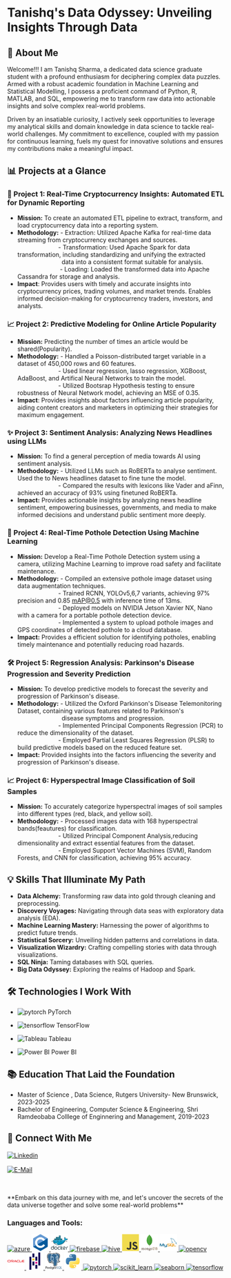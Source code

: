 # Tanishq's Data Odyssey: Unveiling Insights Through Data

## 🚀 About Me

Welcome!!! I am Tanishq Sharma, a dedicated data science graduate student with a profound enthusiasm for deciphering complex data puzzles. Armed with a robust academic foundation in Machine Learning and Statistical Modelling, I possess a proficient command of Python, R, MATLAB, and SQL, empowering me to transform raw data into actionable insights and solve complex real-world problems.

Driven by an insatiable curiosity, I actively seek opportunities to leverage my analytical skills and domain knowledge in data science to tackle real-world challenges. My commitment to excellence, coupled with my passion for continuous learning, fuels my quest for innovative solutions and ensures my contributions make a meaningful impact.

## 📊 Projects at a Glance

### 🌟 Project 1: Real-Time Cryptocurrency Insights: Automated ETL for Dynamic Reporting

- **Mission:** To create an automated ETL pipeline to extract, transform, and load cryptocurrency data into a reporting system.
- **Methodology:** - Extraction: Utilized Apache Kafka for real-time data streaming from cryptocurrency exchanges and sources.<br>
&nbsp;&nbsp;&nbsp;&nbsp;&nbsp;&nbsp;&nbsp;&nbsp;&nbsp;&nbsp;&nbsp;&nbsp;&nbsp;&nbsp;&nbsp;&nbsp;&nbsp;&nbsp;&nbsp;&nbsp;&nbsp;&nbsp;&nbsp; - Transformation: Used Apache Spark for data transformation, including standardizing and unifying the extracted &nbsp;&nbsp;&nbsp;&nbsp;&nbsp;&nbsp;&nbsp;&nbsp;&nbsp;&nbsp;&nbsp;&nbsp;&nbsp;&nbsp;&nbsp;&nbsp;&nbsp;&nbsp;&nbsp;&nbsp;&nbsp;&nbsp;&nbsp;&nbsp;&nbsp; data into a consistent format suitable for analysis.<br>
&nbsp;&nbsp;&nbsp;&nbsp;&nbsp;&nbsp;&nbsp;&nbsp;&nbsp;&nbsp;&nbsp;&nbsp;&nbsp;&nbsp;&nbsp;&nbsp;&nbsp;&nbsp;&nbsp;&nbsp;&nbsp;&nbsp;&nbsp;&nbsp; - Loading: Loaded the transformed data into Apache Cassandra for storage and analysis.
- **Impact**: Provides users with timely and accurate insights into cryptocurrency prices, trading volumes, and market trends. Enables informed decision-making for cryptocurrency traders, investors, and analysts.

### 📈 Project 2: Predictive Modeling for Online Article Popularity 

- **Mission:** Predicting the number of times an article would be shared(Popularity).
- **Methodology:** - Handled a Poisson-distributed target variable in a dataset of 450,000 rows and 60 features.<br>
&nbsp;&nbsp;&nbsp;&nbsp;&nbsp;&nbsp;&nbsp;&nbsp;&nbsp;&nbsp;&nbsp;&nbsp;&nbsp;&nbsp;&nbsp;&nbsp;&nbsp;&nbsp;&nbsp;&nbsp;&nbsp;&nbsp;&nbsp; - Used linear regression, lasso regression, XGBoost, AdaBoost, and Artifical Neural Networks to train the model.<br>
&nbsp;&nbsp;&nbsp;&nbsp;&nbsp;&nbsp;&nbsp;&nbsp;&nbsp;&nbsp;&nbsp;&nbsp;&nbsp;&nbsp;&nbsp;&nbsp;&nbsp;&nbsp;&nbsp;&nbsp;&nbsp;&nbsp;&nbsp; - Utilized Bootsrap Hypothesis testing to ensure robustness of Neural Network model, achieving an MSE of 0.35.
- **Impact**: Provides insights about factors influencing article popularity, aiding content creators and marketers in optimizing their strategies for maximum engagement.

### ✨ Project 3: Sentiment Analysis: Analyzing News Headlines using LLMs

- **Mission:** To find a general perception of media towards AI using sentiment analysis.
- **Methodology:** - Utilized LLMs such as RoBERTa to analyse sentiment. Used the to News headlines dataset to fine tune the model.<br>
&nbsp;&nbsp;&nbsp;&nbsp;&nbsp;&nbsp;&nbsp;&nbsp;&nbsp;&nbsp;&nbsp;&nbsp;&nbsp;&nbsp;&nbsp;&nbsp;&nbsp;&nbsp;&nbsp;&nbsp;&nbsp;&nbsp;&nbsp; - Compared the results with lexicons like Vader and aFinn, achieved an accuracy of 93% using finetuned RoBERTa.
- **Impact:** Provides actionable insights by analyzing news headline sentiment, empowering businesses, governments, and media to make  informed decisions and understand public sentiment more deeply.

### 🚀 Project 4: Real-Time Pothole Detection Using Machine Learning 

- **Mission:** Develop a Real-Time Pothole Detection system using a camera, utilizing Machine Learning to improve road safety and facilitate maintenance.
- **Methodology:** - Compiled an extensive pothole image dataset using data augmentation techniques.<br>
&nbsp;&nbsp;&nbsp;&nbsp;&nbsp;&nbsp;&nbsp;&nbsp;&nbsp;&nbsp;&nbsp;&nbsp;&nbsp;&nbsp;&nbsp;&nbsp;&nbsp;&nbsp;&nbsp;&nbsp;&nbsp;&nbsp;&nbsp; - Trained RCNN, YOLOv5,6,7 variants, achieving 97% precision and 0.85 mAP@0.5 with inference time of 13ms.<br>
&nbsp;&nbsp;&nbsp;&nbsp;&nbsp;&nbsp;&nbsp;&nbsp;&nbsp;&nbsp;&nbsp;&nbsp;&nbsp;&nbsp;&nbsp;&nbsp;&nbsp;&nbsp;&nbsp;&nbsp;&nbsp;&nbsp;&nbsp; - Deployed models on NVIDIA Jetson Xavier NX, Nano with a camera for a portable pothole detection device.<br>
&nbsp;&nbsp;&nbsp;&nbsp;&nbsp;&nbsp;&nbsp;&nbsp;&nbsp;&nbsp;&nbsp;&nbsp;&nbsp;&nbsp;&nbsp;&nbsp;&nbsp;&nbsp;&nbsp;&nbsp;&nbsp;&nbsp;&nbsp; - Implemented a system to upload pothole images and GPS coordinates of detected pothole to a cloud database.
- **Impact:** Provides a efficient solution for identifying potholes, enabling timely maintenance and potentially reducing road hazards.

### 🛠️ Project 5: Regression Analysis: Parkinson's Disease Progression and Severity Prediction

- **Mission:** To develop predictive models to forecast the severity and progression of Parkinson's disease.
- **Methodology:** - Utilized the Oxford Parkinson's Disease Telemonitoring Dataset, containing various features related to Parkinson's &nbsp;&nbsp;&nbsp;&nbsp;&nbsp;&nbsp;&nbsp;&nbsp;&nbsp;&nbsp;&nbsp;&nbsp;&nbsp;&nbsp;&nbsp;&nbsp;&nbsp;&nbsp;&nbsp;&nbsp;&nbsp;&nbsp;&nbsp;&nbsp;&nbsp; disease symptoms and progression.<br>
&nbsp;&nbsp;&nbsp;&nbsp;&nbsp;&nbsp;&nbsp;&nbsp;&nbsp;&nbsp;&nbsp;&nbsp;&nbsp;&nbsp;&nbsp;&nbsp;&nbsp;&nbsp;&nbsp;&nbsp;&nbsp;&nbsp;&nbsp; - Implemented Principal Components Regression (PCR) to reduce the dimensionality of the dataset.<br>
&nbsp;&nbsp;&nbsp;&nbsp;&nbsp;&nbsp;&nbsp;&nbsp;&nbsp;&nbsp;&nbsp;&nbsp;&nbsp;&nbsp;&nbsp;&nbsp;&nbsp;&nbsp;&nbsp;&nbsp;&nbsp;&nbsp;&nbsp; - Employed Partial Least Squares Regression (PLSR) to build predictive models based on the reduced feature set.
- **Impact:** Provided insights into the factors influencing the severity and progression of Parkinson's disease.

### 📈 Project 6: Hyperspectral Image Classification of Soil Samples

- **Mission:** To accurately categorize hyperspectral images of soil samples into different types (red, black, and yellow soil).
- **Methodology:** - Processed images data with 168 hyperspectral bands(feautures) for classification.<br>
&nbsp;&nbsp;&nbsp;&nbsp;&nbsp;&nbsp;&nbsp;&nbsp;&nbsp;&nbsp;&nbsp;&nbsp;&nbsp;&nbsp;&nbsp;&nbsp;&nbsp;&nbsp;&nbsp;&nbsp;&nbsp;&nbsp;&nbsp; - Utilized Principal Component Analysis,reducing dimensionality and extract essential features from the dataset.<br>
&nbsp;&nbsp;&nbsp;&nbsp;&nbsp;&nbsp;&nbsp;&nbsp;&nbsp;&nbsp;&nbsp;&nbsp;&nbsp;&nbsp;&nbsp;&nbsp;&nbsp;&nbsp;&nbsp;&nbsp;&nbsp;&nbsp;&nbsp; - Employed Support Vector Machines (SVM), Random Forests, and CNN for classification, achieving 95% accuracy.

## 💡 Skills That Illuminate My Path

- **Data Alchemy:** Transforming raw data into gold through cleaning and preprocessing.
- **Discovery Voyages:** Navigating through data seas with exploratory data analysis (EDA).
- **Machine Learning Mastery:** Harnessing the power of algorithms to predict future trends.
- **Statistical Sorcery:** Unveiling hidden patterns and correlations in data.
- **Visualization Wizardry:** Crafting compelling stories with data through visualizations.
- **SQL Ninja:** Taming databases with SQL queries.
- **Big Data Odyssey:** Exploring the realms of Hadoop and Spark.

## 🛠️ Technologies I Work With

- <img src="https://www.vectorlogo.zone/logos/pytorch/pytorch-icon.svg" alt="pytorch" width="20" height="20"/> PyTorch
- <img src="https://www.vectorlogo.zone/logos/tensorflow/tensorflow-icon.svg" alt="tensorflow" width="20" height="20"/> TensorFlow

- <img src="https://cdn.worldvectorlogo.com/logos/tableau-software.svg" alt="Tableau" width="20" height="20"/> Tableau
- <img src="https://upload.wikimedia.org/wikipedia/commons/c/cf/New_Power_BI_Logo.svg" alt="Power BI" width="20" height="20"/> Power BI

## 📚 Education That Laid the Foundation

- Master of Science , Data Science, Rutgers University- New Brunswick, 2023-2025
- Bachelor of Engineering, Computer Science & Engineering, Shri Ramdeobaba Colllege of Enginnering and Management, 2019-2023

## 📧 Connect With Me

<p align="left">
<a href="https://www.linkedin.com/in/tanishq-sharma-ts" target="blank"><img align="center" src="https://raw.githubusercontent.com/rahuldkjain/github-profile-readme-generator/master/src/images/icons/Social/linked-in-alt.svg" alt="Linkedin" height="30" width="40" /></a>

<a href="mailto:tanishqsharma1.ts@gmail.com" target="blank"><img align="center" src="https://cdn4.iconfinder.com/data/icons/social-media-logos-6/512/112-gmail_email_mail-1024.png" alt="E-Mail" height="30" width="40" /></a>

<br>
<br>
**Embark on this data journey with me, and let's uncover the secrets of the data universe together and solve some real-world problems** 



<h3 align="left">Languages and Tools:</h3>
<a href="https://azure.microsoft.com/en-in/" target="_blank" rel="noreferrer"> <img src="https://www.vectorlogo.zone/logos/microsoft_azure/microsoft_azure-icon.svg" alt="azure" width="40" height="40"/> </a> <a href="https://www.cprogramming.com/" target="_blank" rel="noreferrer"> <img src="https://raw.githubusercontent.com/devicons/devicon/master/icons/c/c-original.svg" alt="c" width="40" height="40"/> </a> <a href="https://www.docker.com/" target="_blank" rel="noreferrer"> <img src="https://raw.githubusercontent.com/devicons/devicon/master/icons/docker/docker-original-wordmark.svg" alt="docker" width="40" height="40"/> </a> <a href="https://firebase.google.com/" target="_blank" rel="noreferrer"> <img src="https://www.vectorlogo.zone/logos/firebase/firebase-icon.svg" alt="firebase" width="40" height="40"/> </a> <a href="https://hive.apache.org/" target="_blank" rel="noreferrer"> <img src="https://www.vectorlogo.zone/logos/apache_hive/apache_hive-icon.svg" alt="hive" width="40" height="40"/> </a> <a href="https://www.java.com" target="_blank" rel="noreferrer"> <img src="https://raw.githubusercontent.com/devicons/devicon/master/icons/javascript/javascript-original.svg" alt="javascript" width="40" height="40"/> </a> <a  <img src="https://upload.wikimedia.org/wikipedia/commons/2/21/Matlab_Logo.png" alt="matlab" width="40" height="40"/> </a> <a href="https://www.mongodb.com/" target="_blank" rel="noreferrer"> <img src="https://raw.githubusercontent.com/devicons/devicon/master/icons/mongodb/mongodb-original-wordmark.svg" alt="mongodb" width="40" height="40"/> </a> <a href="https://www.mysql.com/" target="_blank" rel="noreferrer"> <img src="https://raw.githubusercontent.com/devicons/devicon/master/icons/mysql/mysql-original-wordmark.svg" alt="mysql" width="40" height="40"/> </a> <a href="https://opencv.org/" target="_blank" rel="noreferrer"> <img src="https://www.vectorlogo.zone/logos/opencv/opencv-icon.svg" alt="opencv" width="40" height="40"/> </a> <a href="https://www.oracle.com/" target="_blank" rel="noreferrer"> <img src="https://raw.githubusercontent.com/devicons/devicon/master/icons/oracle/oracle-original.svg" alt="oracle" width="40" height="40"/> </a> <a href="https://pandas.pydata.org/" target="_blank" rel="noreferrer"> <img src="https://raw.githubusercontent.com/devicons/devicon/2ae2a900d2f041da66e950e4d48052658d850630/icons/pandas/pandas-original.svg" alt="pandas" width="40" height="40"/> </a> <a href="https://www.postgresql.org" target="_blank" rel="noreferrer"> <img src="https://raw.githubusercontent.com/devicons/devicon/master/icons/postgresql/postgresql-original-wordmark.svg" alt="postgresql" width="40" height="40"/> </a> <a href="https://www.python.org" target="_blank" rel="noreferrer"> <img src="https://raw.githubusercontent.com/devicons/devicon/master/icons/python/python-original.svg" alt="python" width="40" height="40"/> </a> <a href="https://pytorch.org/" target="_blank" rel="noreferrer"> <img src="https://www.vectorlogo.zone/logos/pytorch/pytorch-icon.svg" alt="pytorch" width="40" height="40"/> </a> <a href="https://scikit-learn.org/" target="_blank" rel="noreferrer"> <img src="https://upload.wikimedia.org/wikipedia/commons/0/05/Scikit_learn_logo_small.svg" alt="scikit_learn" width="40" height="40"/> </a> <a href="https://seaborn.pydata.org/" target="_blank" rel="noreferrer"> <img src="https://seaborn.pydata.org/_images/logo-mark-lightbg.svg" alt="seaborn" width="40" height="40"/> </a> <a href="https://www.tensorflow.org" target="_blank" rel="noreferrer"> <img src="https://www.vectorlogo.zone/logos/tensorflow/tensorflow-icon.svg" alt="tensorflow" width="40" height="40"/> </a> </p>


